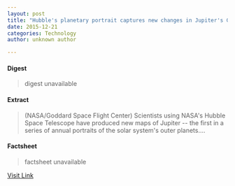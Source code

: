 ```yaml
---
layout: post
title: "Hubble's planetary portrait captures new changes in Jupiter's Great Red Spot"
date: 2015-12-21
categories: Technology
author: unknown author

---
```



#### Digest
>digest unavailable

#### Extract
>(NASA/Goddard Space Flight Center) Scientists using NASA's Hubble Space Telescope have produced new maps of Jupiter -- the first in a series of annual portraits of the solar system's outer planets....

#### Factsheet
>factsheet unavailable

[Visit Link](http://www.eurekalert.org/pub_releases/2015-10/nsfc-hpp101315.php)


